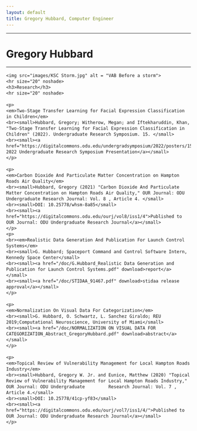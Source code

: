 ```yaml
---
layout: default
title: Gregory Hubbard, Computer Engineer
---
```

<div class="blurb">
	<hr> 
	<h1>Gregory Hubbard</h1>
	<hr> 
	<p>
	</p>
	
	<img src="images/KSC Storm.jpg" alt = "VAB Before a storm">
	<hr size="20" noshade>
	<h3>Research</h3>
	<hr size="20" noshade>
	
	<p>
	<em>Two-Stage Transfer Learning for Facial Expression Classification in Children</em>
	<br><small>Hubbard, Gregory; Witherow, Megan; and Iftekharuddin, Khan, "Two-Stage Transfer Learning for Facial Expression Classification in 		Children" (2022). Undergraduate Research Symposium. 15. </small>
	<br><small><a href="https://digitalcommons.odu.edu/undergradsymposium/2022/posters/15/">ODU 2022 Undergraduate Research Symposium Presentation</a></small>
	</p>
	
	<p>
	<em>Carbon Dioxide And Particulate Matter Concentration on Hampton Roads Air Quality</em>
	<br><small>Hubbard, Gregory (2021) "Carbon Dioxide And Particulate Matter Concentration on Hampton Roads Air Quality," OUR Journal: ODU 		Undergraduate Research Journal: Vol. 8 , Article 4. </small>
	<br><small>DOI: 10.25778/whsm-8a85</small>
	<br><small><a href="https://digitalcommons.odu.edu/ourj/vol8/iss1/4">Published to OUR Journal: ODU Undergraduate Research Journal</a></small>
	</p>	
	<p>
	<br><em>Realistic Data Generation And Publication For Launch Control Systems</em>
	<br><small>G. Hubbard; Spaceport Command and Control Software Intern, Kennedy Space Center</small>
	<br><small><a href="/doc/G.Hubbard_Realistic Data Generation and Publication for Launch Control Systems.pdf" download>report</a></small>
	<br><small><a href="/doc/STIDAA_91467.pdf" download>stidaa release approval</a></small>
	</p>	
	
	<p>
	<em>Normalization On Visual Data For Categorization</em>
	<br><small>G. Hubbard, O. Schwartz, L. Sanchez Giraldo; REU 2019;Computational Neuroscience, University of Miami</small>
	<br><small><a href="/doc/NORMALIZATION ON VISUAL DATA FOR CATEGORIZATION_Abstract_GregoryHubbard.pdf" download>abstract</a></small>
	</p>
	
	<p>
	<em>Topical Review of Vulnerability Management for Local Hampton Roads Industry</em>
	<br><small>Hubbard, Gregory W. Jr. and Eunice, Matthew (2020) "Topical Review of Vulnerability Management for Local Hampton Roads Industry," OUR Journal: ODU Undergraduate 		Research Journal: Vol. 7 , Article 4.</small>
	<br><small>DOI: 10.25778/41cp-yf83</small>
	<br><small><a href="https://digitalcommons.odu.edu/ourj/vol7/iss1/4/">Published to OUR Journal: ODU Undergraduate Research Journal</a></small>
	</p>
	


	
</div><!-- /.blurb -->
